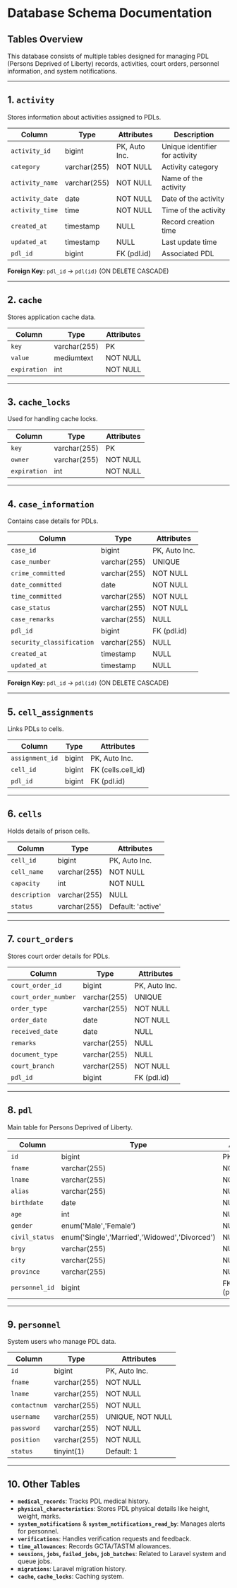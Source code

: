 

# **Database Schema Documentation**

## **Tables Overview**

This database consists of multiple tables designed for managing PDL (Persons Deprived of Liberty) records, activities, court orders, personnel information, and system notifications.

---

## **1. `activity`**

Stores information about activities assigned to PDLs.

| Column          | Type         | Attributes    | Description                    |
| --------------- | ------------ | ------------- | ------------------------------ |
| `activity_id`   | bigint       | PK, Auto Inc. | Unique identifier for activity |
| `category`      | varchar(255) | NOT NULL      | Activity category              |
| `activity_name` | varchar(255) | NOT NULL      | Name of the activity           |
| `activity_date` | date         | NOT NULL      | Date of the activity           |
| `activity_time` | time         | NOT NULL      | Time of the activity           |
| `created_at`    | timestamp    | NULL          | Record creation time           |
| `updated_at`    | timestamp    | NULL          | Last update time               |
| `pdl_id`        | bigint       | FK (pdl.id)   | Associated PDL                 |

**Foreign Key:** `pdl_id` → `pdl(id)` (ON DELETE CASCADE)

---

## **2. `cache`**

Stores application cache data.

| Column       | Type         | Attributes |
| ------------ | ------------ | ---------- |
| `key`        | varchar(255) | PK         |
| `value`      | mediumtext   | NOT NULL   |
| `expiration` | int          | NOT NULL   |

---

## **3. `cache_locks`**

Used for handling cache locks.

| Column       | Type         | Attributes |
| ------------ | ------------ | ---------- |
| `key`        | varchar(255) | PK         |
| `owner`      | varchar(255) | NOT NULL   |
| `expiration` | int          | NOT NULL   |

---

## **4. `case_information`**

Contains case details for PDLs.

| Column                    | Type         | Attributes    |
| ------------------------- | ------------ | ------------- |
| `case_id`                 | bigint       | PK, Auto Inc. |
| `case_number`             | varchar(255) | UNIQUE        |
| `crime_committed`         | varchar(255) | NOT NULL      |
| `date_committed`          | date         | NOT NULL      |
| `time_committed`          | varchar(255) | NOT NULL      |
| `case_status`             | varchar(255) | NOT NULL      |
| `case_remarks`            | varchar(255) | NULL          |
| `pdl_id`                  | bigint       | FK (pdl.id)   |
| `security_classification` | varchar(255) | NULL          |
| `created_at`              | timestamp    | NULL          |
| `updated_at`              | timestamp    | NULL          |

**Foreign Key:** `pdl_id` → `pdl(id)` (ON DELETE CASCADE)

---

## **5. `cell_assignments`**

Links PDLs to cells.

| Column          | Type   | Attributes          |
| --------------- | ------ | ------------------- |
| `assignment_id` | bigint | PK, Auto Inc.       |
| `cell_id`       | bigint | FK (cells.cell\_id) |
| `pdl_id`        | bigint | FK (pdl.id)         |

---

## **6. `cells`**

Holds details of prison cells.

| Column        | Type         | Attributes        |
| ------------- | ------------ | ----------------- |
| `cell_id`     | bigint       | PK, Auto Inc.     |
| `cell_name`   | varchar(255) | NOT NULL          |
| `capacity`    | int          | NOT NULL          |
| `description` | varchar(255) | NULL              |
| `status`      | varchar(255) | Default: 'active' |

---

## **7. `court_orders`**

Stores court order details for PDLs.

| Column               | Type         | Attributes    |
| -------------------- | ------------ | ------------- |
| `court_order_id`     | bigint       | PK, Auto Inc. |
| `court_order_number` | varchar(255) | UNIQUE        |
| `order_type`         | varchar(255) | NOT NULL      |
| `order_date`         | date         | NOT NULL      |
| `received_date`      | date         | NULL          |
| `remarks`            | varchar(255) | NULL          |
| `document_type`      | varchar(255) | NULL          |
| `court_branch`       | varchar(255) | NOT NULL      |
| `pdl_id`             | bigint       | FK (pdl.id)   |

---

## **8. `pdl`**

Main table for Persons Deprived of Liberty.

| Column         | Type                                          | Attributes        |
| -------------- | --------------------------------------------- | ----------------- |
| `id`           | bigint                                        | PK, Auto Inc.     |
| `fname`        | varchar(255)                                  | NOT NULL          |
| `lname`        | varchar(255)                                  | NOT NULL          |
| `alias`        | varchar(255)                                  | NULL              |
| `birthdate`    | date                                          | NULL              |
| `age`          | int                                           | NULL              |
| `gender`       | enum('Male','Female')                         | NULL              |
| `civil_status` | enum('Single','Married','Widowed','Divorced') | NULL              |
| `brgy`         | varchar(255)                                  | NULL              |
| `city`         | varchar(255)                                  | NULL              |
| `province`     | varchar(255)                                  | NULL              |
| `personnel_id` | bigint                                        | FK (personnel.id) |

---

## **9. `personnel`**

System users who manage PDL data.

| Column       | Type         | Attributes       |
| ------------ | ------------ | ---------------- |
| `id`         | bigint       | PK, Auto Inc.    |
| `fname`      | varchar(255) | NOT NULL         |
| `lname`      | varchar(255) | NOT NULL         |
| `contactnum` | varchar(255) | NOT NULL         |
| `username`   | varchar(255) | UNIQUE, NOT NULL |
| `password`   | varchar(255) | NOT NULL         |
| `position`   | varchar(255) | NOT NULL         |
| `status`     | tinyint(1)   | Default: 1       |

---

## **10. Other Tables**

* **`medical_records`**: Tracks PDL medical history.
* **`physical_characteristics`**: Stores PDL physical details like height, weight, marks.
* **`system_notifications`** & **`system_notifications_read_by`**: Manages alerts for personnel.
* **`verifications`**: Handles verification requests and feedback.
* **`time_allowances`**: Records GCTA/TASTM allowances.
* **`sessions`, `jobs`, `failed_jobs`, `job_batches`**: Related to Laravel system and queue jobs.
* **`migrations`**: Laravel migration history.
* **`cache`, `cache_locks`**: Caching system.


